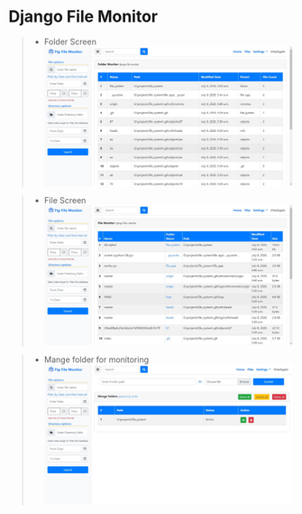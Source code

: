 # Django File Monitor
> - Folder Screen
![Screen 1](screenshot/screen%201.jpg)

> - File Screen
![Screen 1](screenshot/screen%202.jpg)

> - Mange folder for monitoring
![Screen 1](screenshot/screen%203.jpg)
